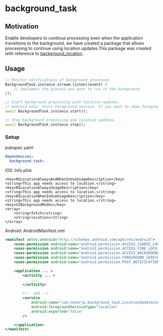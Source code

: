 # background_task

## Motivation

Enable developers to continue processing even when the application transitions to the background, we have created a package that allows processing to continue using location updates.This package was created with reference to [background_location](https://pub.dev/packages/background_location).

## Usage

```dart
// Monitor notifications of background processes.
BackgroundTask.instance.stream.listen((event) {
    // Implement the process you want to run in the background.
});

// Start background processing with location updates.
// Android only: Start Foreground service. If you want to show foreground service notifications, please execute a notification permission request before start.
await BackgroundTask.instance.start();

// Stop background processing and location updates.
await BackgroundTask.instance.stop();
```

### Setup

pubspec.yaml

```yaml
dependencies:
  background_task:
```

iOS: Info.plist

```text
<key>NSLocationAlwaysAndWhenInUseUsageDescription</key>
<string>This app needs access to location.</string>
<key>NSLocationAlwaysUsageDescription</key>
<string>This app needs access to location.</string>
<key>NSLocationWhenInUseUsageDescription</key>
<string>This app needs access to location.</string>
<key>UIBackgroundModes</key>
<array>
    <string>fetch</string>
    <string>location</string>
</array>
```

Android: AndroidManifest.xml

```xml
<manifest xmlns:android="http://schemas.android.com/apk/res/android">
    <uses-permission android:name="android.permission.ACCESS_COARSE_LOCATION" />
    <uses-permission android:name="android.permission.ACCESS_FINE_LOCATION" />
    <uses-permission android:name="android.permission.ACCESS_BACKGROUND_LOCATION"/> 
    <uses-permission android:name="android.permission.FOREGROUND_SERVICE" />
    <uses-permission android:name="android.permission.POST_NOTIFICATIONS"/>   <!-- option -->

    <application ... >
        <activity ... >
            ...
        </activity>
    
        <!-- add -->
        <service
            android:name="com.neverjp.background_task.LocationUpdatesService"
            android:foregroundServiceType="location"
            android:exported="false"
        />

    </application>
</manifest>
```
